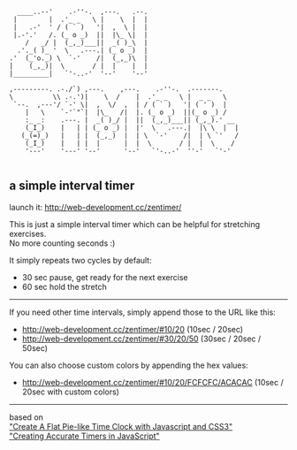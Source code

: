 ```
  ____..--'    .-''-.  ,---.   .--. 
 |        |  .'_ _   \ |    \  |  | 
 |   .-'  ' / ( ` )   '|  ,  \ |  | 
 |.-'.'   /. (_ o _)  ||  |\_ \|  | 
    /   _/ |  (_,_)___||  _( )_\  | 
  .'._( )_ '  \   .---.| (_ o _)  | 
.'  (_'o._) \  `-'    /|  (_,_)\  | 
|    (_,_)|  \       / |  |    |  | 
|_________|   `'-..-'  '--'    '--' 
                                    
,---------. .-./`) ,---.    ,---.    .-''-.  .-------.     
\          \\ .-.')|    \  /    |  .'_ _   \ |  _ _   \    
 `--.  ,---'/ `-' \|  ,  \/  ,  | / ( ` )   '| ( ' )  |    
    |   \    `-'`"`|  |\_   /|  |. (_ o _)  ||(_ o _) /    
    :_ _:    .---. |  _( )_/ |  ||  (_,_)___|| (_,_).' __  
    (_I_)    |   | | (_ o _) |  |'  \   .---.|  |\ \  |  | 
   (_(=)_)   |   | |  (_,_)  |  | \  `-'    /|  | \ `'   / 
    (_I_)    |   | |  |      |  |  \       / |  |  \    /  
    '---'    '---' '--'      '--'   `'-..-'  ''-'   `'-'   
                                                           
```
## a simple interval timer 

launch it: http://web-development.cc/zentimer/

This is just a simple interval timer which can be helpful for stretching exercises.   
No more counting seconds :)

It simply repeats two cycles by default:   
* 30 sec pause, get ready for the next exercise  
* 60 sec hold the stretch   

-----------

If you need other time intervals, simply append those to the URL like this:
* http://web-development.cc/zentimer/#10/20 (10sec / 20sec)
* http://web-development.cc/zentimer/#30/20/50 (30sec / 20sec / 50sec)

You can also choose custom colors by appending the hex values:
* http://web-development.cc/zentimer/#10/20/FCFCFC/ACACAC (10sec / 20sec with custom colors)


-----------

based on   
["Create A Flat Pie-like Time Clock with Javascript and CSS3"](http://www.cssscript.com/create-a-flat-pie-like-time-clock-with-javascript-and-css3/)     
["Creating Accurate Timers in JavaScript"](http://www.sitepoint.com/creating-accurate-timers-in-javascript/)
